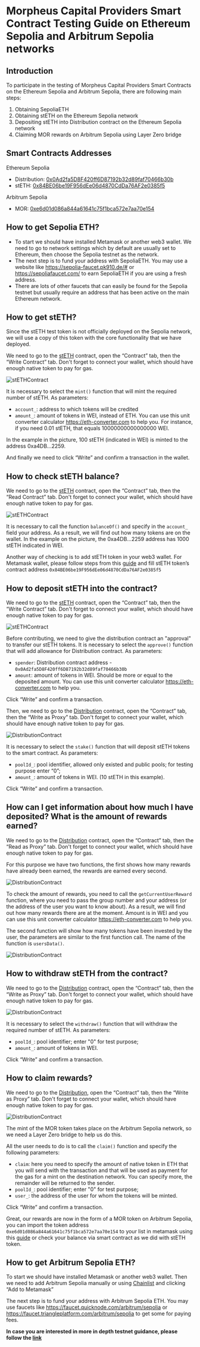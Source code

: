 # Morpheus Capital Providers Smart Contract Testing Guide on Ethereum Sepolia and Arbitrum Sepolia networks


## Introduction
To participate in the testing of Morpheus Capital Providers Smart Contracts on the Ethereum Sepolia and Arbitrum Sepolia, there are following main steps:
1) Obtaining SepoliaETH
2) Obtaining stETH on the Ethereum Sepolia network
3) Depositing stETH into Distribution contract on the Ethereum Sepolia network
4) Claiming MOR rewards on Arbitrum Sepolia using Layer Zero bridge


## Smart Contracts Addresses
Ethereum Sepolia 
- Distribution: [0x0Ad2fa5D8F420ff6D87192b32d89faf70466b30b](https://sepolia.etherscan.io/address/0x0Ad2fa5D8F420ff6D87192b32d89faf70466b30b#code) 
- stETH: [0x84BE06be19F956dEe06d4870CdDa76AF2e0385f5](https://sepolia.etherscan.io/address/0x84BE06be19F956dEe06d4870CdDa76AF2e0385f5#code)
  
Arbitrum Sepolia 
- MOR: [0xe6d01d086a844a61641c75f1bca572e7aa70e154](https://sepolia.arbiscan.io/address/0xe6d01d086a844a61641c75f1bca572e7aa70e154#code)


## How to get Sepolia ETH?
- To start we should have installed Metamask or another web3 wallet. We need to go to network settings which by default are usually set to Ethereum, then choose the Sepolia testnet as the network.
- The next step is to fund your address with SepoliaETH. You may use a website like https://sepolia-faucet.pk910.de/# or https://sepoliafaucet.com/ to earn SepoliaETH if you are using a fresh address.
- There are lots of other faucets that can easily be found for the Sepolia testnet but usually require an address that has been active on the main Ethereum network.


## How to get stETH?
Since the stETH test token is not officially deployed on the Sepolia network, we will use a copy of this token with the core functionality that we have deployed.

We need to go to the [stETH](https://sepolia.etherscan.io/address/0x84BE06be19F956dEe06d4870CdDa76AF2e0385f5#writeContract) contract, open the “Contract” tab, then the “Write Contract” tab. Don't forget to connect your wallet, which should have enough native token to pay for gas.

![stETHContract](https://github.com/antonbosss/fantastic-bassoon/blob/SepoliaTestnetGuide/stETH-580x648.png)

It is necessary to select the `mint()` function that will mint the required number of stETH. 
As parameters:
- `account_`: address to which tokens will be credited
- `amount_`: amount of tokens in WEI, instead of ETH. You can use this unit converter calculator https://eth-converter.com to help you. For instance, if you need 0.01 stETH, that equals 10000000000000000 WEI. 

In the example in the picture, 100 stETH (indicated in WEI) is minted to the address 0xa4DB...2259.

And finally we need to click “Write” and confirm a transaction in the wallet.


## How to check stETH balance?
We need to go to the [stETH](https://sepolia.etherscan.io/address/0x84BE06be19F956dEe06d4870CdDa76AF2e0385f5#readContract) contract, open the “Contract” tab, then the “Read Contract” tab. Don't forget to connect your wallet, which should have enough native token to pay for gas.

![stETHContract](https://github.com/antonbosss/fantastic-bassoon/blob/SepoliaTestnetGuide/check-stETH.png)

It is necessary to call the function `balanceOf()` and specify in the `account_` field your address. As a result, we will find out how many tokens are on the wallet.
In the example on the picture, the 0xa4DB...2259 address has 1000 stETH indicated in WEI.

Another way of checking is to add stETH token in your web3 wallet. For Metamask wallet, please follow steps from this [guide](https://support.metamask.io/hc/en-us/articles/360015489031-How-to-display-tokens-in-MetaMask#h_01FWH492CHY60HWPC28RW0872H) and fill stETH token’s contract address `0x84BE06be19F956dEe06d4870CdDa76AF2e0385f5`


## How to deposit stETH into the contract?
We need to go to the [stETH](https://sepolia.etherscan.io/address/0x84BE06be19F956dEe06d4870CdDa76AF2e0385f5#writeContract) contract, open the “Contract” tab, then the “Write Contract” tab. Don't forget to connect your wallet, which should have enough native token to pay for gas.

![stETHContract](https://github.com/antonbosss/fantastic-bassoon/blob/SepoliaTestnetGuide/stethapproval.png)

Before contributing, we need to give the distribution contract an "approval" to transfer our stETH tokens. It is necessary to select the `approve()` function that will add allowance for Distribution contract. As parameters:
- `spender`: Distribution contract address - `0x0Ad2fa5D8F420ff6D87192b32d89faf70466b30b`
- `amount`: amount of tokens in WEI. Should be more or equal to the deposited amount. You can use this unit converter calculator https://eth-converter.com to help you.

Click “Write” and confirm a transaction.

Then, we need to go to the [Distribution](https://sepolia.etherscan.io/address/0x0Ad2fa5D8F420ff6D87192b32d89faf70466b30b#writeProxyContract) contract, open the “Contract” tab, then the “Write as Proxy” tab. Don't forget to connect your wallet, which should have enough native token to pay for gas.

![DistributionContract](https://github.com/antonbosss/fantastic-bassoon/blob/SepoliaTestnetGuide/stake.png)

It is necessary to select the `stake()` function that will deposit stETH tokens to the smart contract. As parameters:
- `poolId_`: pool identifier, allowed only existed and public pools; for testing purpose enter “0”;
- `amount_`: amount of tokens in WEI. (10 stETH in this example).

Click “Write” and confirm a transaction.


## How can I get information about how much I have deposited? What is the amount of rewards earned?
We need to go to the [Distribution](https://sepolia.etherscan.io/address/0x0Ad2fa5D8F420ff6D87192b32d89faf70466b30b#readProxyContract) contract, open the “Contract” tab, then the “Read as Proxy” tab. Don't forget to connect your wallet, which should have enough native token to pay for gas.

For this purpose we have two functions, the first shows how many rewards have already been earned, the rewards are earned every second.

![DistributionContract](https://github.com/antonbosss/fantastic-bassoon/blob/SepoliaTestnetGuide/rewards.png)

To check the amount of rewards, you need to call the `getCurrentUserReward` function, where you need to pass the group number and your address (or the address of the user you want to know about). As a result, we will find out how many rewards there are at the moment. Amount is in WEI and you can use this unit converter calculator https://eth-converter.com to help you.

The second function will show how many tokens have been invested by the user, the parameters are similar to the first function call. The name of the function is `usersData()`.

![DistributionContract](https://github.com/antonbosss/fantastic-bassoon/blob/SepoliaTestnetGuide/stakedamount.png)


## How to withdraw stETH from the contract?
We need to go to the [Distribution](https://sepolia.etherscan.io/address/0x0Ad2fa5D8F420ff6D87192b32d89faf70466b30b#writeProxyContract) contract, open the “Contract” tab, then the “Write as Proxy” tab. Don't forget to connect your wallet, which should have enough native token to pay for gas.

![DistributionContract](https://github.com/antonbosss/fantastic-bassoon/blob/SepoliaTestnetGuide/withdraw.png)

It is necessary to select the `withdraw()` function that will withdraw the required number of stETH. As parameters:
- `poolId_`: pool identifier; enter "0" for test purpose;
- `amount_`: amount of tokens in WEI.

Click “Write” and confirm a transaction.


## How to claim rewards?
We need to go to the [Distribution](https://sepolia.etherscan.io/address/0x0Ad2fa5D8F420ff6D87192b32d89faf70466b30b#writeProxyContract), open the “Contract” tab, then the “Write as Proxy” tab. Don't forget to connect your wallet, which should have enough native token to pay for gas.

![DistributionContract](https://github.com/antonbosss/fantastic-bassoon/blob/SepoliaTestnetGuide/claim.png)

The mint of the MOR token takes place on the Arbitrum Sepolia network, so we need a Layer Zero bridge to help us do this. 

All the user needs to do is to call the `claim()` function and specify the following parameters:
- `claim`: here you need to specify the amount of native token in ETH that you will send with the transaction and that will be used as payment for the gas for a mint on the destination network. You can specify more, the remainder will be returned to the sender.
- `poolId_`: pool identifier; enter "0" for test purpose;
- `user_`: the address of the user for whom the tokens will be minted.
  
Click “Write” and confirm a transaction.

Great, our rewards are now in the form of a MOR token on Arbitrum Sepolia, you can import the token address `0xe6d01d086a844a61641c75f1bca572e7aa70e154` to your list in metamask using this [guide](https://support.metamask.io/hc/en-us/articles/360015489031-How-to-display-tokens-in-MetaMask#h_01FWH492CHY60HWPC28RW0872H) or check your balance via smart contract as we did with stETH token.


## How to get Arbitrum Sepolia ETH?
To start we should have installed Metamask or another web3 wallet. Then we need to add Arbitrum Sepolia manually or using [Chainlist](https://chainlist.org/?testnets=true&search=arbitrum+sepolia) and clicking “Add to Metamask”

The next step is to fund your address with Arbitrum Sepolia ETH. You may use faucets like https://faucet.quicknode.com/arbitrum/sepolia or https://faucet.triangleplatform.com/arbitrum/sepolia to get some for paying fees.

**In case you are interested in more in depth testnet guidance, please follow the [link](https://docs.google.com/document/d/1DbNx-CBpHjFUvIhbKHJSOshCKNTWlng7SeLzzn95AKY/edit)** 


